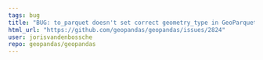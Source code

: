 ```yaml
---
tags: bug
title: "BUG: to_parquet doesn't set correct geometry_type in GeoParquet metadata for 3D geometries"
html_url: "https://github.com/geopandas/geopandas/issues/2824"
user: jorisvandenbossche
repo: geopandas/geopandas
---
```


